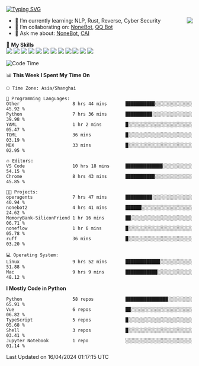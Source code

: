 [![Typing SVG](https://readme-typing-svg.herokuapp.com?size=25&duration=2500&color=8C43EA&vCenter=true&width=200&height=40&lines=Hi+there+%F0%9F%91%8B%F0%9F%8F%BB;I'm+yanyongyu)](https://git.io/typing-svg)

<a href="#">
  <img align="right" src="https://github-readme-stats.vercel.app/api?username=yanyongyu&count_private=true&show_icons=true&bg_color=15,f2f7fd,E0EAFC" />
</a>

- 🌱 I’m currently learning: NLP, Rust, Reverse, Cyber Security
- 👯 I’m collaborating on: [NoneBot](https://github.com/nonebot), [QQ Bot](https://github.com/Mrs4s/go-cqhttp)
- 💬 Ask me about: [NoneBot](https://github.com/nonebot), [CAI](https://github.com/cscs181/CAI)

🌟 **My Skills**  
![](https://img.shields.io/badge/-Python-3e74a2?style=flat-square&logo=Python&logoColor=fff)
![](https://img.shields.io/badge/-TypeScript-3178C6?style=flat-square&logo=TypeScript&logoColor=fff)
![](https://img.shields.io/badge/-Vue-4fc08d?style=flat-square&logo=Vue.js&logoColor=fff)
![](https://img.shields.io/badge/-React-2d98ce?style=flat-square&logo=React&logoColor=fff)
![](https://img.shields.io/badge/-FastAPI-009688?style=flat-square&logo=FastAPI&logoColor=fff)
![](https://img.shields.io/badge/-Linux-000000?style=flat-square&logo=Linux&logoColor=fff)
![](https://img.shields.io/badge/-Docker-2496ED?style=flat-square&logo=Docker&logoColor=fff)
![](https://img.shields.io/badge/-Kubernetes-326CE5?style=flat-square&logo=Kubernetes&logoColor=fff)
![](https://img.shields.io/badge/-GitHub%20Actions-2088FF?style=flat-square&logo=GitHubActions&logoColor=fff)
![](https://img.shields.io/badge/-PostgreSQL-4169E1?style=flat-square&logo=PostgreSQL&logoColor=fff)
![](https://img.shields.io/badge/-Redis-DC382D?style=flat-square&logo=Redis&logoColor=fff)
![](https://img.shields.io/badge/-MongoDB-47A248?style=flat-square&logo=MongoDB&logoColor=fff)

<!--START_SECTION:waka-->
![Code Time](http://img.shields.io/badge/Code%20Time-5%2C992%20hrs%2044%20mins-blue)

📊 **This Week I Spent My Time On** 

```text
🕑︎ Time Zone: Asia/Shanghai

💬 Programming Languages: 
Other                    8 hrs 44 mins       ███████████░░░░░░░░░░░░░░   45.92 % 
Python                   7 hrs 36 mins       ██████████░░░░░░░░░░░░░░░   39.98 % 
YAML                     1 hr 2 mins         █░░░░░░░░░░░░░░░░░░░░░░░░   05.47 % 
TOML                     36 mins             █░░░░░░░░░░░░░░░░░░░░░░░░   03.19 % 
MDX                      33 mins             █░░░░░░░░░░░░░░░░░░░░░░░░   02.95 % 

🔥 Editors: 
VS Code                  10 hrs 18 mins      ██████████████░░░░░░░░░░░   54.15 % 
Chrome                   8 hrs 43 mins       ███████████░░░░░░░░░░░░░░   45.85 % 

🐱‍💻 Projects: 
operagents               7 hrs 47 mins       ██████████░░░░░░░░░░░░░░░   40.94 % 
nonebot2                 4 hrs 41 mins       ██████░░░░░░░░░░░░░░░░░░░   24.62 % 
MemoryBank-SiliconFriend 1 hr 16 mins        ██░░░░░░░░░░░░░░░░░░░░░░░   06.71 % 
noneflow                 1 hr 6 mins         █░░░░░░░░░░░░░░░░░░░░░░░░   05.78 % 
ruff                     36 mins             █░░░░░░░░░░░░░░░░░░░░░░░░   03.20 % 

💻 Operating System: 
Linux                    9 hrs 52 mins       █████████████░░░░░░░░░░░░   51.88 % 
Mac                      9 hrs 9 mins        ████████████░░░░░░░░░░░░░   48.12 % 
```

**I Mostly Code in Python** 

```text
Python                   58 repos            ████████████████░░░░░░░░░   65.91 % 
Vue                      6 repos             ██░░░░░░░░░░░░░░░░░░░░░░░   06.82 % 
TypeScript               5 repos             █░░░░░░░░░░░░░░░░░░░░░░░░   05.68 % 
Shell                    3 repos             █░░░░░░░░░░░░░░░░░░░░░░░░   03.41 % 
Jupyter Notebook         1 repo              ░░░░░░░░░░░░░░░░░░░░░░░░░   01.14 % 
```




 Last Updated on 16/04/2024 01:17:15 UTC
<!--END_SECTION:waka-->
